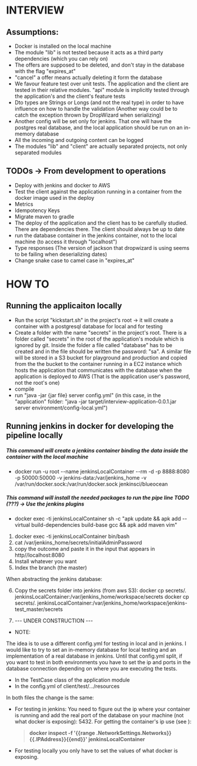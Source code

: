 # INTERVIEW

## Assumptions:

 - Docker is installed on the local machine
 - The module "lib" is not tested because it acts as a third party dependencies (which you can rely on)
 - The offers are supposed to be deleted, and don't stay in the database with the flag "expires_at"
 - "cancel" a offer means actually deleting it form the database
 - We favour feature test over unit tests. The application and the client are tested in their relative modules. 
 "api" module is implicitly tested through the application's and the client's feature tests 
 - Dto types are Strings or Longs (and not the real type) in order to have influence on how to handle the validation 
 (Another way could be to catch the exception thrown by DropWizard when serializing)
- Another config will be set only for jenkins. That one will have the postgres real database, and the local application
 should be run on an in-memory database
 - All the incoming and outgoing content can be logged
 - The modules "lib" and "client" are actually separated projects, not only separated modules
 
## TODOs -> From development to operations

- Deploy with jenkins and docker to AWS
- Test the client against the application running in a container from the docker image used in the deploy
- Metrics
- Idempotency Keys
- Migrate maven to gradle
- The deploy of the application and the client has to be carefully studied. There are dependencies there. 
The client should always be up to date
- run the database container in the jenkins container, not to the local machine (to access it through "localhost")
- Type responses (The version of jackson that dropwizard is using seems to be failing when deserializing dates)
- Change snake case to camel case in "expires_at"


# HOW TO

## Running the applicaiton locally
+ Run the script "kickstart.sh" in the project's root -> it will create a container with a postgresql database for local and for testing
+ Create a folder with the  name "secrets" in the project's root. There is a folder called "secrets" in the root of the application's module which is ignored by git. 
Inside the folder a file called "database" has to be created and in the file should be written the password: "sa". 
A similar file will be stored in a S3 bucket for playground and production and copied from the the bucket 
to the container running in a EC2 instance which hosts the application that communicates with the database
when the application is deployed to AWS (That is the application user's password, not the root's one)
+ compile
+ run "java -jar {jar file} server config.yml" 
(in this case, in the "application" folder: "java -jar target/interview-application-0.0.1.jar server environment/config-local.yml")


## Running jenkins in docker for developing the pipeline locally

##### This command will create a jenkins container binding the data inside the container with the local machine
+ docker run  -u root --name jenkinsLocalContainer --rm   -d -p 8888:8080 -p 50000:50000 -v jenkins-data:/var/jenkins_home -v /var/run/docker.sock:/var/run/docker.sock jenkinsci/blueocean
##### This command will install the needed packages to run the pipe line TODO (???) -> Use the jenkins plugins
+ docker exec -ti jenkinsLocalContainer sh -c "apk update && apk add --virtual build-dependencies build-base gcc && apk add maven vim"


1. docker exec -ti jenkinsLocalContainer bin/bash
2. cat /var/jenkins_home/secrets/initialAdminPassword
3. copy the outcome and paste it in the input that appears in http//localhost:8080
4. Install whatever you want
5. Index the branch (the master)

When abstracting the jenkins database:

6. Copy the secrets folder into jenkins (from aws S3):
    docker cp secrets/. jenkinsLocalContainer:/var/jenkins_home/workspace/secrets
    docker cp secrets/. jenkinsLocalContainer:/var/jenkins_home/workspace/jenkins-test_master/secrets
    
7. --- UNDER CONSTRUCTION ---


* NOTE:

The idea is to use a different config.yml for testing in local and in jenkins. I would like to
try to set an in-memory database for local testing and an implementation of a real database in jenkins.
Until that config.yml split, if you want to test in both environments you have to set the ip and ports in 
the database connection depending on where you are executing the tests.

- In the TestCase class of the application module
- In the config.yml of client/test/.../resources

In both files the change is the same: 

- For testing in jenkins: You need to figure out the ip where your container is running and add the real port of the database on your machine (not what docker is exposing): 5432.
  For getting the container's ip use (see ): 
    > **docker inspect -f '{{range .NetworkSettings.Networks}}{{.IPAddress}}{{end}}' jenkinsLocalContainer**
- For testing locally you only have to set the values of what docker is exposing.